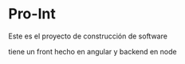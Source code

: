 # Pro-Int
Este es el proyecto de construcción de software


tiene un front hecho en angular y backend en node
